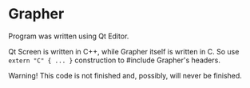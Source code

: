 # Grapher

Program was written using Qt Editor.

Qt Screen is written in C++, while Grapher itself is written in C. So use `extern "C" { ... }` construction to #include Grapher's headers.

Warning! This code is not finished and, possibly, will never be finished.